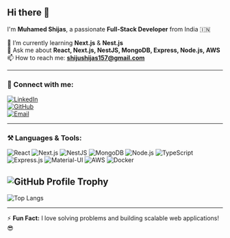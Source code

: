 ## Hi there 👋  

I'm **Muhamed Shijas**, a passionate **Full-Stack Developer** from India 🇮🇳  

🌱 I’m currently learning **Next.js** & **Nest.js**  
💬 Ask me about **React, Next.js, NestJS, MongoDB, Express, Node.js, AWS**  
📫 How to reach me: **shijushijas157@gmail.com**  

---

### 🚀 Connect with me:  

[![LinkedIn](https://img.shields.io/badge/LinkedIn-0A66C2?style=for-the-badge&logo=linkedin&logoColor=white)](https://www.linkedin.com/in/muhamed-shijas-m-67b6bb259/)  
[![GitHub](https://img.shields.io/badge/GitHub-171515?style=for-the-badge&logo=github&logoColor=white)](https://github.com/muhamedshijas)  
[![Email](https://img.shields.io/badge/Email-D14836?style=for-the-badge&logo=gmail&logoColor=white)](mailto:shijushijas157@gmail.com)  

---

### ⚒️ Languages & Tools:  

![React](https://img.shields.io/badge/React-20232A?style=for-the-badge&logo=react&logoColor=61DAFB) ![Next.js](https://img.shields.io/badge/Next.js-000000?style=for-the-badge&logo=nextdotjs&logoColor=white) ![NestJS](https://img.shields.io/badge/NestJS-E0234E?style=for-the-badge&logo=nestjs&logoColor=white) ![MongoDB](https://img.shields.io/badge/MongoDB-4EA94B?style=for-the-badge&logo=mongodb&logoColor=white) ![Node.js](https://img.shields.io/badge/Node.js-43853D?style=for-the-badge&logo=node.js&logoColor=white) ![TypeScript](https://img.shields.io/badge/TypeScript-007ACC?style=for-the-badge&logo=typescript&logoColor=white) ![Express.js](https://img.shields.io/badge/Express.js-000000?style=for-the-badge&logo=express&logoColor=white) ![Material-UI](https://img.shields.io/badge/Material--UI-0081CB?style=for-the-badge&logo=mui&logoColor=white) ![AWS](https://img.shields.io/badge/AWS-232F3E?style=for-the-badge&logo=amazon-aws&logoColor=white) ![Docker](https://img.shields.io/badge/Docker-0db7ed?style=for-the-badge&logo=docker&logoColor=white)  

![GitHub Profile Trophy](https://github-profile-trophy.vercel.app/?username=muhamedshijas&theme=flat&margin-w=15&no-bg=true)  
---
![Top Langs](https://github-readme-stats.vercel.app/api/top-langs/?username=muhamedshijas&layout=compact&theme=light)  

---

⚡ **Fun Fact:** I love solving problems and building scalable web applications! 😎  

